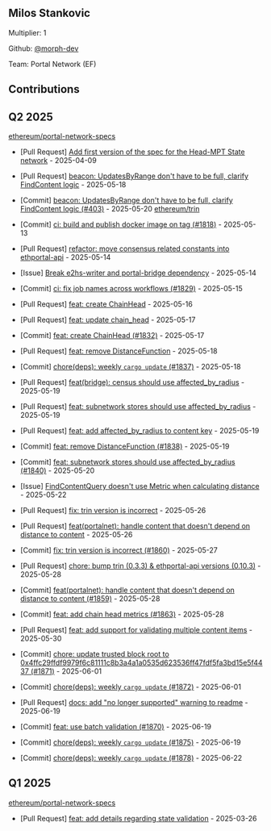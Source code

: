 
## Milos Stankovic
Multiplier: 1

Github: [@morph-dev](https://github.com/morph-dev)

Team: Portal Network (EF)

## Contributions

## Q2 2025


[ethereum/portal-network-specs](https://github.com/ethereum/portal-network-specs)
* [Pull Request] [Add first version of the spec for the Head-MPT State network](https://github.com/ethereum/portal-network-specs/pull/389) - 2025-04-09

* [Pull Request] [beacon: UpdatesByRange don't have to be full, clarify FindContent logic](https://github.com/ethereum/portal-network-specs/pull/403) - 2025-05-18
* [Commit] [beacon: UpdatesByRange don't have to be full, clarify FindContent logic (#403)](https://github.com/ethereum/portal-network-specs/commit/243db7b19fbf17d1069972005cde51154d2fbea2) - 2025-05-20
[ethereum/trin](https://github.com/ethereum/trin)
* [Commit] [ci: build and publish docker image on tag (#1818)](https://github.com/ethereum/trin/commit/964e5613a0eba91cb700d7312add1709ca517345) - 2025-05-13
* [Pull Request] [refactor: move consensus related constants into ethportal-api](https://github.com/ethereum/trin/pull/1825) - 2025-05-14
* [Issue] [Break e2hs-writer and portal-bridge dependency](https://github.com/ethereum/trin/issues/1824) - 2025-05-14
* [Commit] [ci: fix job names across workflows (#1829)](https://github.com/ethereum/trin/commit/e47418e43ee8353e65f2a2164f6ecab91f1f0fb5) - 2025-05-15
* [Pull Request] [feat: create ChainHead](https://github.com/ethereum/trin/pull/1832) - 2025-05-16
* [Pull Request] [feat: update chain_head](https://github.com/ethereum/trin/pull/1836) - 2025-05-17
* [Commit] [feat: create ChainHead (#1832)](https://github.com/ethereum/trin/commit/a978748a12736b84a31a2e37c2dc7d6e2ad1700c) - 2025-05-17
* [Pull Request] [feat: remove DistanceFunction](https://github.com/ethereum/trin/pull/1838) - 2025-05-18
* [Commit] [chore(deps): weekly `cargo update` (#1837)](https://github.com/ethereum/trin/commit/25585ef477e942e9c91d1c3805eed7e883a126d8) - 2025-05-18
* [Pull Request] [feat(bridge): census should use affected_by_radius](https://github.com/ethereum/trin/pull/1841) - 2025-05-19
* [Pull Request] [feat: subnetwork stores should use affected_by_radius](https://github.com/ethereum/trin/pull/1840) - 2025-05-19
* [Pull Request] [feat: add affected_by_radius to content key](https://github.com/ethereum/trin/pull/1839) - 2025-05-19
* [Commit] [feat: remove DistanceFunction (#1838)](https://github.com/ethereum/trin/commit/2ed36189c4601baed0a656404e65a9b2a60ab774) - 2025-05-19
* [Commit] [feat: subnetwork stores should use affected_by_radius (#1840)](https://github.com/ethereum/trin/commit/adfa490e1455ff3a922902ec10be37072b4233a7) - 2025-05-20
* [Issue] [FindContentQuery doesn't use Metric when calculating distance](https://github.com/ethereum/trin/issues/1853) - 2025-05-22
* [Pull Request] [fix: trin version is incorrect](https://github.com/ethereum/trin/pull/1860) - 2025-05-26
* [Pull Request] [feat(portalnet): handle content that doesn't depend on distance to content](https://github.com/ethereum/trin/pull/1859) - 2025-05-26
* [Commit] [fix: trin version is incorrect (#1860)](https://github.com/ethereum/trin/commit/aa17f0a18f05de294c24474919881e6a1d98be87) - 2025-05-27
* [Pull Request] [chore: bump trin (0.3.3) & ethportal-api versions (0.10.3)](https://github.com/ethereum/trin/pull/1865) - 2025-05-28
* [Commit] [feat(portalnet): handle content that doesn't depend on distance to content (#1859)](https://github.com/ethereum/trin/commit/cc9c5f5eb081c261a3417b1f5edadd6a12588939) - 2025-05-28
* [Commit] [feat: add chain head metrics (#1863)](https://github.com/ethereum/trin/commit/c1d549223baf44798184565ff9209b216c2bb734) - 2025-05-28
* [Pull Request] [feat: add support for validating multiple content items](https://github.com/ethereum/trin/pull/1868) - 2025-05-30
* [Commit] [chore: update trusted block root to 0x4ffc29ffdf9979f6c81111c8b3a4a1a0535d623536ff47fdf5fa3bd15e5f4437 (#1871)](https://github.com/ethereum/trin/commit/ebc206702592f08d8174af9ea5d2f12bb6e1ae0c) - 2025-06-01
* [Commit] [chore(deps): weekly `cargo update` (#1872)](https://github.com/ethereum/trin/commit/3002a02180b8a07491dfb48ac0f6d219de4ab52b) - 2025-06-01
* [Pull Request] [docs: add "no longer supported" warning to readme](https://github.com/ethereum/trin/pull/1877) - 2025-06-19
* [Commit] [feat: use batch validation (#1870)](https://github.com/ethereum/trin/commit/e1a066693107a827f467036b444fc04213243db1) - 2025-06-19
* [Commit] [chore(deps): weekly `cargo update` (#1875)](https://github.com/ethereum/trin/commit/e7ec4372c3fd3e5d33065c6f9597083c14d74048) - 2025-06-19
* [Commit] [chore(deps): weekly `cargo update` (#1878)](https://github.com/ethereum/trin/commit/0d6309b3408c34f13e1be6c909aff57c31450af2) - 2025-06-22
## Q1 2025

[ethereum/portal-network-specs](https://github.com/ethereum/portal-network-specs)
* [Pull Request] [feat: add details regarding state validation](https://github.com/ethereum/portal-network-specs/pull/384) - 2025-03-26

